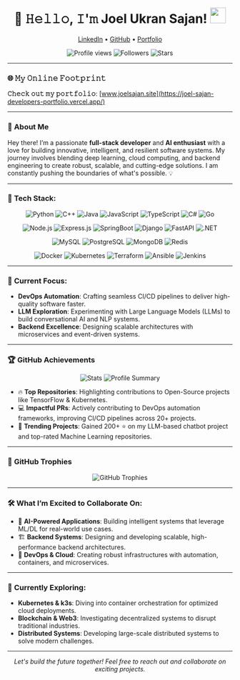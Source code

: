 <h1 align="center">🌟 𝙷𝚎𝚕𝚕𝚘, 𝙸'𝚖 Joel Ukran Sajan! <img src="https://media.giphy.com/media/hvRJCLFzcasrR4ia7z/giphy.gif" width="35"></h1>

<p align="center">
  <a href="https://www.linkedin.com/in/joel-ukran-sajan-8a4092175/">LinkedIn</a> • 
  <a href="https://github.com/JoelUkranSajan">GitHub</a> • 
  <a href="https://joel-sajan-developers-portfolio.vercel.app/">Portfolio</a>
</p>

<p align="center">
  <img src="https://komarev.com/ghpvc/?username=JoelUkranSajan&style=flat-square&color=blue" alt="Profile views" />
  <img src="https://img.shields.io/github/followers/JoelUkranSajan?style=social" alt="Followers" />
  <img src="https://img.shields.io/github/stars/JoelUkranSajan?style=social" alt="Stars" />
</p>

---

### 🌐 **𝙼𝚢 𝙾𝚗𝚕𝚒𝚗𝚎 𝙵𝚘𝚘𝚝𝚙𝚛𝚒𝚗𝚝**
**𝙲𝚑𝚎𝚌𝚔 𝚘𝚞𝚝 𝚖𝚢 𝚙𝚘𝚛𝚝𝚏𝚘𝚕𝚒𝚘**: [www.joelsajan.site](https://joel-sajan-developers-portfolio.vercel.app/)

---

### 👋 **About Me**
Hey there! I’m a passionate **full-stack developer** and **AI enthusiast** with a love for building innovative, intelligent, and resilient software systems. My journey involves blending deep learning, cloud computing, and backend engineering to create robust, scalable, and cutting-edge solutions. I am constantly pushing the boundaries of what's possible. 💡

---

### 💼 **Tech Stack**:

<p align="center">
  <img src="https://img.shields.io/badge/Code-Python-informational?style=flat&logo=python&color=2bbc8a" alt="Python"/>
  <img src="https://img.shields.io/badge/Code-C++-informational?style=flat&logo=cplusplus&color=2bbc8a" alt="C++"/>
  <img src="https://img.shields.io/badge/Code-Java-informational?style=flat&logo=java&color=2bbc8a" alt="Java"/>
  <img src="https://img.shields.io/badge/Code-JavaScript-informational?style=flat&logo=javascript&color=2bbc8a" alt="JavaScript"/>
  <img src="https://img.shields.io/badge/Code-TypeScript-informational?style=flat&logo=typescript&color=2bbc8a" alt="TypeScript"/>
  <img src="https://img.shields.io/badge/Code-CSharp-informational?style=flat&logo=csharp&color=2bbc8a" alt="C#"/>
  <img src="https://img.shields.io/badge/Code-Go-informational?style=flat&logo=go&color=2bbc8a" alt="Go"/>
</p>

<p align="center">
  <img src="https://img.shields.io/badge/Framework-Node.js-informational?style=flat&logo=node.js&color=2bbc8a" alt="Node.js"/>
  <img src="https://img.shields.io/badge/Framework-Express.js-informational?style=flat&logo=express&color=2bbc8a" alt="Express.js"/>
  <img src="https://img.shields.io/badge/Framework-SpringBoot-informational?style=flat&logo=springboot&color=2bbc8a" alt="SpringBoot"/>
  <img src="https://img.shields.io/badge/Framework-Django-informational?style=flat&logo=django&color=2bbc8a" alt="Django"/>
  <img src="https://img.shields.io/badge/Framework-FastAPI-informational?style=flat&logo=fastapi&color=2bbc8a" alt="FastAPI"/>
  <img src="https://img.shields.io/badge/Framework-.NET-informational?style=flat&logo=dotnet&color=2bbc8a" alt=".NET"/>
</p>

<p align="center">
  <img src="https://img.shields.io/badge/Database-MySQL-informational?style=flat&logo=mysql&color=2bbc8a" alt="MySQL"/>
  <img src="https://img.shields.io/badge/Database-PostgreSQL-informational?style=flat&logo=postgresql&color=2bbc8a" alt="PostgreSQL"/>
  <img src="https://img.shields.io/badge/Database-MongoDB-informational?style=flat&logo=mongodb&color=2bbc8a" alt="MongoDB"/>
  <img src="https://img.shields.io/badge/Database-Redis-informational?style=flat&logo=redis&color=2bbc8a" alt="Redis"/>
</p>

<p align="center">
  <img src="https://img.shields.io/badge/DevOps-Docker-informational?style=flat&logo=docker&color=2bbc8a" alt="Docker"/>
  <img src="https://img.shields.io/badge/DevOps-Kubernetes-informational?style=flat&logo=kubernetes&color=2bbc8a" alt="Kubernetes"/>
  <img src="https://img.shields.io/badge/DevOps-Terraform-informational?style=flat&logo=terraform&color=2bbc8a" alt="Terraform"/>
  <img src="https://img.shields.io/badge/DevOps-Ansible-informational?style=flat&logo=ansible&color=2bbc8a" alt="Ansible"/>
  <img src="https://img.shields.io/badge/DevOps-Jenkins-informational?style=flat&logo=jenkins&color=2bbc8a" alt="Jenkins"/>
</p>

---

### 🚀 **Current Focus**:
- **DevOps Automation**: Crafting seamless CI/CD pipelines to deliver high-quality software faster.
- **LLM Exploration**: Experimenting with Large Language Models (LLMs) to build conversational AI and NLP systems.
- **Backend Excellence**: Designing scalable architectures with microservices and event-driven systems.

---

### 🏆 **GitHub Achievements**

<p align="center">
  <img src="https://github-profile-summary-cards.vercel.app/api/cards/stats?username=JoelUkranSajan&theme=solarized_dark" alt="Stats" />
  <img src="https://github-profile-summary-cards.vercel.app/api/cards/profile-details?username=JoelUkranSajan&theme=solarized_dark" alt="Profile Summary" />
</p>

- 🔥 **Top Repositories**: Highlighting contributions to Open-Source projects like TensorFlow & Kubernetes.
- 💻 **Impactful PRs**: Actively contributing to DevOps automation frameworks, improving CI/CD pipelines across 20+ projects.
- 🚀 **Trending Projects**: Gained 200+ ⭐ on my LLM-based chatbot project and top-rated Machine Learning repositories.

---

### 🏅 **GitHub Trophies**
<p align="center">
  <img src="https://github-profile-trophy.vercel.app/?username=JoelUkranSajan&theme=onedark" alt="GitHub Trophies" />
</p>

---

### 🛠 **What I’m Excited to Collaborate On**:
- 🤖 **AI-Powered Applications**: Building intelligent systems that leverage ML/DL for real-world use cases.
- 🏗 **Backend Systems**: Designing and developing scalable, high-performance backend architectures.
- 🔐 **DevOps & Cloud**: Creating robust infrastructures with automation, containers, and microservices.

---

### 🌱 **Currently Exploring**:
- **Kubernetes & k3s**: Diving into container orchestration for optimized cloud deployments.
- **Blockchain & Web3**: Investigating decentralized systems to disrupt traditional industries.
- **Distributed Systems**: Developing large-scale distributed systems to solve modern challenges.

---

<p align="center">
  <i>Let's build the future together! Feel free to reach out and collaborate on exciting projects.</i>
</p>
